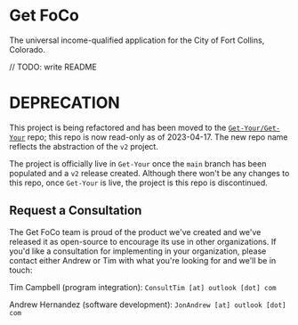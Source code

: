 # Get FoCo

The universal income-qualified application for the City of Fort Collins, Colorado.

// TODO: write README

# DEPRECATION

This project is being refactored and has been moved to the [`Get-Your/Get-Your`](https://github.com/Get-Your/Get-Your) repo; this repo is now read-only as of 2023-04-17. The new repo name reflects the abstraction of the `v2` project.

The project is officially live in `Get-Your` once the `main` branch has been populated and a `v2` release created. Although there won't be any changes to this repo, once `Get-Your` is live, the project is this repo is discontinued.

## Request a Consultation

The Get FoCo team is proud of the product we've created and we've released it as open-source to encourage its use in other organizations. If you'd like a consultation for implementing in your organization, please contact either Andrew or Tim with what you're looking for and we'll be in touch:

Tim Campbell (program integration): `ConsultTim [at] outlook [dot] com`

Andrew Hernandez (software development): `JonAndrew [at] outlook [dot] com`